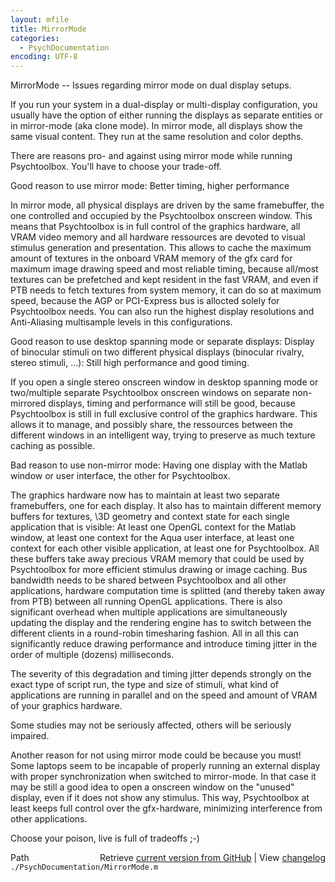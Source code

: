 ```yaml
---
layout: mfile
title: MirrorMode
categories:
  - PsychDocumentation
encoding: UTF-8
---
```


MirrorMode -- Issues regarding mirror mode on dual display setups.

If you run your system in a dual-display or multi-display configuration,
you usually have the option of either running the displays as separate
entities or in mirror-mode (aka clone mode). In mirror mode, all displays
show the same visual content. They run at the same resolution and color
depths.

There are reasons pro- and against using mirror mode while running
Psychtoolbox. You'll have to choose your trade-off.

Good reason to use mirror mode: Better timing, higher performance

In mirror mode, all physical displays are driven by the same framebuffer,
the one controlled and occupied by the Psychtoolbox onscreen window.
This means that Psychtoolbox is in full control of the graphics hardware,
all VRAM video memory and all hardware ressources are devoted to visual
stimulus generation and presentation. This allows to cache the maximum
amount of textures in the onboard VRAM memory of the gfx card for maximum
image drawing speed and most reliable timing, because all/most textures
can be prefetched and kept resident in the fast VRAM, and even if PTB
needs to fetch textures from system memory, it can do so at maximum speed,
because the AGP or PCI-Express bus is allocted solely for Psychtoolbox
needs. You can also run the highest display resolutions and Anti-Aliasing
multisample levels in this configurations.

Good reason to use desktop spanning mode or separate displays: Display of
binocular stimuli on two different physical displays (binocular rivalry,
stereo stimuli, ...): Still high performance and good timing.

If you open a single stereo onscreen window in desktop spanning mode or
two/multiple separate Psychtoolbox onscreen windows on separate non-mirrored
displays, timing and performance will still be good, because Psychtoolbox
is still in full exclusive control of the graphics hardware. This allows it
to manage, and possibly share, the ressources between the different windows
in an intelligent way, trying to preserve as much texture caching as possible.

Bad reason to use non-mirror mode: Having one display with the Matlab window or
user interface, the other for Psychtoolbox.

The graphics hardware now has to maintain at least two separate framebuffers, one
for each display. It also has to maintain different memory buffers for textures,
\3D geometry and context state for each single application that is visible: At
least one OpenGL context for the Matlab window, at least one context for the Aqua
user interface, at least one context for each other visible application, at least
one for Psychtoolbox. All these buffers take away precious VRAM memory that could
be used by Psychtoolbox for more efficient stimulus drawing or image caching.
Bus bandwidth needs to be shared between Psychtoolbox and all other applications,
hardware computation time is splitted (and thereby taken away from PTB) between all
running OpenGL applications. There is also significant overhead when multiple
applications are simultaneously updating the display and the rendering engine has
to switch between the different clients in a round-robin timesharing fashion.
All in all this can significantly reduce drawing performance and introduce
timing jitter in the order of multiple (dozens) milliseconds.

The severity of this degradation and timing jitter depends strongly on the exact
type of script run, the type and size of stimuli, what kind of applications are
running in parallel and on the speed and amount of VRAM of your graphics hardware.

Some studies may not be seriously affected, others will be seriously impaired.

Another reason for not using mirror mode could be because you must! Some laptops
seem to be incapable of properly running an external display with proper synchronization
when switched to mirror-mode. In that case it may be still a good idea to open a
onscreen window on the "unused" display, even if it does not show any stimulus. This
way, Psychtoolbox at least keeps full control over the gfx-hardware, minimizing
interference from other applications.

Choose your poison, live is full of tradeoffs ;-)


<div class="code_header" style="text-align:right;">
  <span style="float:left;">Path&nbsp;&nbsp;</span> <span class="counter">Retrieve <a href=
  "https://raw.github.com/Psychtoolbox-3/Psychtoolbox-3/beta/./PsychDocumentation/MirrorMode.m">current version from GitHub</a> | View <a href=
  "https://github.com/Psychtoolbox-3/Psychtoolbox-3/commits/beta/./PsychDocumentation/MirrorMode.m">changelog</a></span>
</div>
<div class="code">
  <code>./PsychDocumentation/MirrorMode.m</code>
</div>
